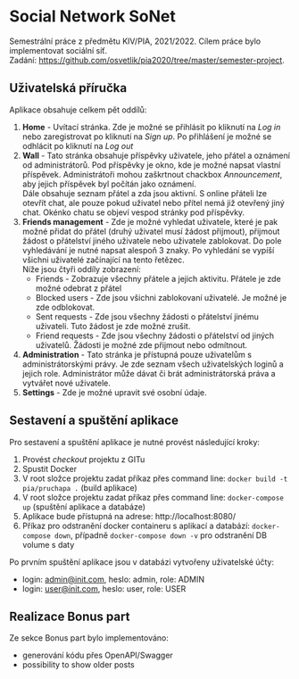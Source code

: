 # Social Network SoNet
Semestrální práce z předmětu KIV/PIA, 2021/2022. Cílem práce bylo implementovat sociální síť.  
Zadání: https://github.com/osvetlik/pia2020/tree/master/semester-project.

## Uživatelská příručka
Aplikace obsahuje celkem pět oddílů:

1. **Home** - Uvítací stránka. Zde je možné se přihlásit po kliknutí na _Log in_ nebo zaregistrovat po 
kliknutí na _Sign up_. Po přihlášení je možné se odhlácit po kliknutí na _Log out_
2. **Wall** - Tato stránka obsahuje příspěvky uživatele, jeho přátel a oznámení od administrátorů. 
Pod příspěvky je okno, kde je možné napsat vlastní příspěvek. Administrátoři mohou zaškrtnout chackbox _Announcement_,
aby jejich příspěvek byl počítán jako oznámení.  
Dále obsahuje seznam přátel a zda jsou aktivní. S online přáteli lze otevřít chat, ale pouze pokud uživatel 
nebo přítel nemá již otevřený jiný chat. Okénko chatu se objeví vespod stránky pod příspěvky.
3. **Friends management** - Zde je možné vyhledat uživatele, které je pak možné přidat do přátel 
(druhý uživatel musí žádost přijmout), přijmout žádost o přátelství jiného uživatele nebo uživatele zablokovat.
Do pole vyhledávání je nutné napsat alespoň 3 znaky. Po vyhledání se vypíší všichni uživatelé začínající na 
tento řetězec.  
Níže jsou čtyři oddíly zobrazení:
   * Friends - Zobrazuje všechny přátele a jejich aktivitu. Přátele je zde možné odebrat z přátel
   * Blocked users - Zde jsou všichni zablokovaní uživatelé. Je možné je zde odblokovat.
   * Sent requests - Zde jsou všechny žádosti o přátelství jinému uživateli. Tuto žádost je zde možné zrušit.
   * Friend requests - Zde jsou všechny žádosti o přátelství od jiných uživatelů. Žádosti je
   možné zde přijmout nebo odmítnout.
4. **Administration** - Tato stránka je přístupná pouze uživatelům s administrátorskými právy. 
Je zde seznam všech uživatelských loginů a jejich role. Administrátor může dávat či brát administrátorská práva
a vytvářet nové uživatele.
5. **Settings** - Zde je možné upravit své osobní údaje.

## Sestavení a spuštění aplikace
Pro sestavení a spuštění aplikace je nutné provést následující kroky:
1. Provést _checkout_ projektu z GITu
2. Spustit Docker
3. V root složce projektu zadat příkaz přes command line: `docker build -t pia/pruchapa .` (build aplikace)
4. V root složce projektu zadat příkaz přes command line: `docker-compose up` (spuštění aplikace a databáze)
5. Aplikace bude přístupná na adrese: http://localhost:8080/
6. Příkaz pro odstranění docker containeru s aplikací a databází: `docker-compose down`, případně
   `docker-compose down -v` pro odstranění DB volume s daty

Po prvním spuštění aplikace jsou v databázi vytvořeny uživatelské účty:
* login: admin@init.com, heslo: admin, role: ADMIN
* login: user@init.com, heslo: user, role: USER

## Realizace Bonus part

Ze sekce Bonus part bylo implementováno:
* generování kódu přes OpenAPI/Swagger
* possibility to show older posts  

